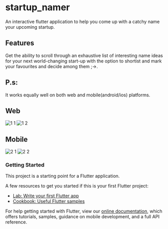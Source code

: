 # startup_namer

An interactive flutter application to help you come up with a catchy name your upcoming startup.

## Features
Get the ability to scroll through an exhaustive list of interesting name ideas for your next world-changing start-up with the option to shortist and mark your favourites and decide among them ;->.
## P.s:
It works equally well on both web and mobile(android/ios) platforms.

## Web

![1 1](https://user-images.githubusercontent.com/54229845/93649255-2fc0f780-fa29-11ea-8393-72a3ddd53bf0.JPG)
![1 2](https://user-images.githubusercontent.com/54229845/93649306-49623f00-fa29-11ea-85b0-dabc247862b4.JPG)

## Mobile
![2 1](https://user-images.githubusercontent.com/54229845/93649351-64cd4a00-fa29-11ea-954c-fdae04f5128b.jpg)
![2 2](https://user-images.githubusercontent.com/54229845/93649371-70207580-fa29-11ea-84c6-b1be23099a56.jpg)





### Getting Started

This project is a starting point for a Flutter application.

A few resources to get you started if this is your first Flutter project:

- [Lab: Write your first Flutter app](https://flutter.dev/docs/get-started/codelab)
- [Cookbook: Useful Flutter samples](https://flutter.dev/docs/cookbook)

For help getting started with Flutter, view our
[online documentation](https://flutter.dev/docs), which offers tutorials,
samples, guidance on mobile development, and a full API reference.
